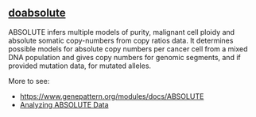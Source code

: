 ## [doabsolute](/advance/doabsolute)

ABSOLUTE infers multiple models of purity, malignant cell ploidy and absolute somatic copy-numbers from copy ratios
data. It determines possible models for absolute copy numbers per cancer cell from a mixed DNA population and gives copy
numbers for genomic segments, and if provided mutation data, for mutated alleles.

More to see:

- <https://www.genepattern.org/modules/docs/ABSOLUTE>
- [Analyzing ABSOLUTE Data](https://www.genepattern.org/analyzing-absolute-data)